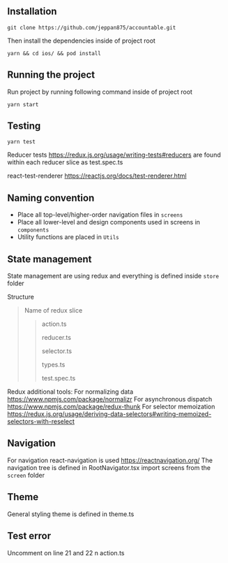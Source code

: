 ## Installation

    git clone https://github.com/jeppan875/accountable.git

Then install the dependencies inside of project root

    yarn && cd ios/ && pod install

## Running the project

Run project by running following command inside of project root

    yarn start

## Testing

    yarn test

Reducer tests https://redux.js.org/usage/writing-tests#reducers
are found within each reducer slice as test.spec.ts

react-test-renderer https://reactjs.org/docs/test-renderer.html

## Naming convention

- Place all top-level/higher-order navigation files in `screens`
- Place all lower-level and design components used in screens in `components`
- Utility functions are placed in `Utils`

## State management

State management are using redux and everything is defined inside `store` folder

Structure

> Name of redux slice
>
> > action.ts
> >
> > reducer.ts
> >
> > selector.ts
> >
> > types.ts
> >
> > test.spec.ts

Redux additional tools:
For normalizing data https://www.npmjs.com/package/normalizr
For asynchronous dispatch https://www.npmjs.com/package/redux-thunk
For selector memoization https://redux.js.org/usage/deriving-data-selectors#writing-memoized-selectors-with-reselect

## Navigation

For navigation react-navigation is used https://reactnavigation.org/
The navigation tree is defined in RootNavigator.tsx
import screens from the `screen` folder

## Theme

General styling theme is defined in theme.ts

## Test error

Uncomment on line 21 and 22 n action.ts

